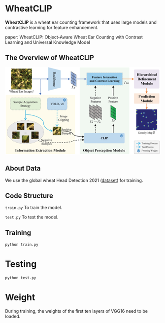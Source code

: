# WheatCLIP

**WheatCLIP** is a wheat ear counting framework that uses large models and contrastive learning for feature enhancement.

paper: WheatCLIP: Object-Aware Wheat Ear Counting with Contrast Learning and Universal Knowledge Model
## The Overview of WheatCLIP
![](methodoverview.jpg)


## About Data
We use the global wheat Head Detection 2021 ([dataset](http://www.global-wheat.com/gwhd.html)) for training.

## Code Structure
`train.py` To train the model. 

`test.py` To test the model. 

## Training
```shell
python train.py
```
# Testing
```shell
python test.py 
```
# Weight
During training, the weights of the first ten layers of VGG16 need to be loaded.
